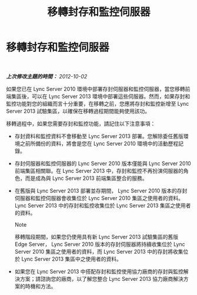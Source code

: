 ﻿---
title: 移轉封存和監控伺服器
TOCTitle: 移轉封存和監控伺服器
ms:assetid: 77831579-df45-4697-b8c5-207b74a07a40
ms:mtpsurl: https://technet.microsoft.com/zh-tw/library/JJ205015(v=OCS.15)
ms:contentKeyID: 49291370
ms.date: 08/10/2015
mtps_version: v=OCS.15
ms.translationtype: HT
---

# 移轉封存和監控伺服器

 

_**上次修改主題的時間：** 2012-10-02_

如果您已在 Lync Server 2010 環境中部署存封伺服器和監控伺服器，當您移轉前端集區後，可以在 Lync Server 2013 環境中部署這些伺服器。然而，如果存封和監控功能對您的組織而言十分重要，在移轉之前，您應將存封和監控新增至 Lync Server 2013 試驗集區，以確保在移轉過程期間能夠使用該功。

移轉過程中，如果您需要存封和監控功能，請記住以下注意事項：

  - 存封資料和監控資料不會移動至 Lync Server 2013 部署。您解除委任舊版環境之前所備份的資料，將會是您在 Lync Server 2010 環境中的活動歷程記錄。

  - 存封伺服器和監控伺服器的 Lync Server 2010 版本僅能與 Lync Server 2010 前端集區相關聯。在 Lync Server 2013 中，存封和監控不再扮演伺服器的角色，而是成為與 Lync Server 2013 前端集區整合的服務。

  - 在舊版與 Lync Server 2013 部署並存期間， Lync Server 2010 版本的存封伺服器和監控伺服器會收集位於 Lync Server 2010 集區之使用者的資料。 Lync Server 2013 中的存封和監控收集位於 Lync Server 2013 集區之使用者的資料。
    
    > [!NOTE]  
    > 移轉階段期間，如果您仍使用具有新 Lync Server 2013 試驗集區的舊版 Edge Server， Lync Server 2010 版本的存封伺服器將持續收集位於 Lync Server 2010 集區之使用者的資料，而 Lync Server 2013 中的存封將收集位於 Lync Server 2013 集區中之使用者的資料。
    


  - 如果您在 Lync Server 2013 中搭配存封和監控使用協力廠商的存封與監控解決方案；請諮詢您的廠商，以了解您整合 Lync Server 2013 協力廠商解決方案的時機和方法。

